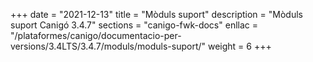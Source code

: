 +++
date        = "2021-12-13"
title       = "Mòduls suport"
description = "Mòduls suport Canigó 3.4.7"
sections    = "canigo-fwk-docs"
enllac		= "/plataformes/canigo/documentacio-per-versions/3.4LTS/3.4.7/moduls/moduls-suport/"
weight		= 6
+++
